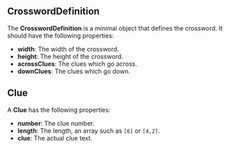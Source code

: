 ## CrosswordDefinition

The **CrosswordDefinition** is a minimal object that defines the
crossword. It should have the following properties:

- **width**: The width of the crossword.
- **height**: The height of the crossword.
- **acrossClues**: The clues which go across.
- **downClues**: The clues which go down.

## Clue

A **Clue** has the following properties:

- **number**: The clue number.
- **length**: The length, an array such as `[6]` or `[4,2]`.
- **clue**: The actual clue text.
